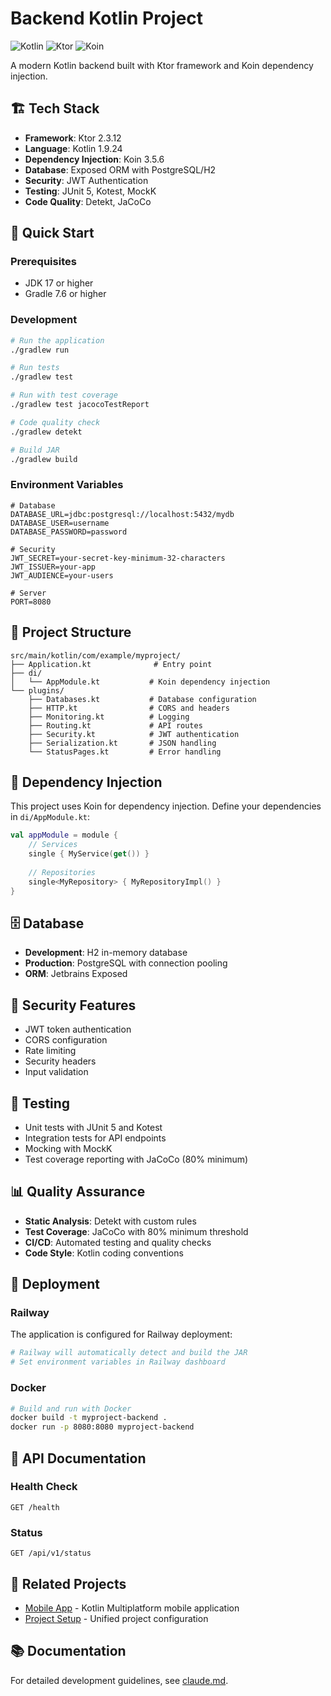 # Backend Kotlin Project

![Kotlin](https://img.shields.io/badge/Language-Kotlin-purple)
![Ktor](https://img.shields.io/badge/Framework-Ktor-orange)
![Koin](https://img.shields.io/badge/DI-Koin-green)

A modern Kotlin backend built with Ktor framework and Koin dependency injection.

## 🏗️ Tech Stack

- **Framework**: Ktor 2.3.12
- **Language**: Kotlin 1.9.24
- **Dependency Injection**: Koin 3.5.6
- **Database**: Exposed ORM with PostgreSQL/H2
- **Security**: JWT Authentication
- **Testing**: JUnit 5, Kotest, MockK
- **Code Quality**: Detekt, JaCoCo

## 🚀 Quick Start

### Prerequisites
- JDK 17 or higher
- Gradle 7.6 or higher

### Development
```bash
# Run the application
./gradlew run

# Run tests
./gradlew test

# Run with test coverage
./gradlew test jacocoTestReport

# Code quality check
./gradlew detekt

# Build JAR
./gradlew build
```

### Environment Variables
```env
# Database
DATABASE_URL=jdbc:postgresql://localhost:5432/mydb
DATABASE_USER=username
DATABASE_PASSWORD=password

# Security
JWT_SECRET=your-secret-key-minimum-32-characters
JWT_ISSUER=your-app
JWT_AUDIENCE=your-users

# Server
PORT=8080
```

## 📁 Project Structure

```
src/main/kotlin/com/example/myproject/
├── Application.kt              # Entry point
├── di/
│   └── AppModule.kt           # Koin dependency injection
└── plugins/
    ├── Databases.kt           # Database configuration
    ├── HTTP.kt                # CORS and headers
    ├── Monitoring.kt          # Logging
    ├── Routing.kt             # API routes
    ├── Security.kt            # JWT authentication
    ├── Serialization.kt       # JSON handling
    └── StatusPages.kt         # Error handling
```

## 🔧 Dependency Injection

This project uses Koin for dependency injection. Define your dependencies in `di/AppModule.kt`:

```kotlin
val appModule = module {
    // Services
    single { MyService(get()) }
    
    // Repositories
    single<MyRepository> { MyRepositoryImpl() }
}
```

## 🗄️ Database

- **Development**: H2 in-memory database
- **Production**: PostgreSQL with connection pooling
- **ORM**: Jetbrains Exposed

## 🔐 Security Features

- JWT token authentication
- CORS configuration
- Rate limiting
- Security headers
- Input validation

## 🧪 Testing

- Unit tests with JUnit 5 and Kotest
- Integration tests for API endpoints
- Mocking with MockK
- Test coverage reporting with JaCoCo (80% minimum)

## 📊 Quality Assurance

- **Static Analysis**: Detekt with custom rules
- **Test Coverage**: JaCoCo with 80% minimum threshold
- **CI/CD**: Automated testing and quality checks
- **Code Style**: Kotlin coding conventions

## 🚀 Deployment

### Railway
The application is configured for Railway deployment:
```bash
# Railway will automatically detect and build the JAR
# Set environment variables in Railway dashboard
```

### Docker
```bash
# Build and run with Docker
docker build -t myproject-backend .
docker run -p 8080:8080 myproject-backend
```

## 📝 API Documentation

### Health Check
```http
GET /health
```

### Status
```http
GET /api/v1/status
```

## 🔗 Related Projects

- [Mobile App](../mobile/) - Kotlin Multiplatform mobile application
- [Project Setup](../) - Unified project configuration

## 📚 Documentation

For detailed development guidelines, see [claude.md](claude.md).
